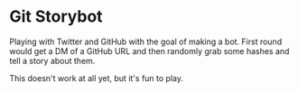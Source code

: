 # Git Storybot

Playing with Twitter and GitHub with the goal of making a bot. First round would get a DM of a GitHub URL and then randomly grab some hashes and tell a story about them. 

This doesn't work at all yet, but it's fun to play.
